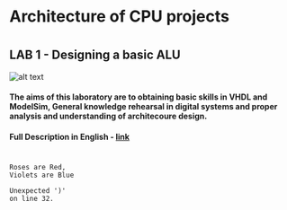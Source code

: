 # Architecture of CPU projects
#

## LAB 1 - Designing a basic ALU
![alt text](https://image.ibb.co/kY92CS/1.png)
#### The aims of this laboratory are to obtaining basic skills in VHDL and ModelSim, General knowledge rehearsal in digital systems and proper analysis and understanding of architecoure design.
#### Full Description in English - <a href="https://github.com/MaorAssayag/Architecture-of-CPU-projects/blob/master/Designing%20a%20basic%20ALU/readme.pdf">link</a>

#

    Roses are Red,
    Violets are Blue

    Unexpected ')'
    on line 32.
